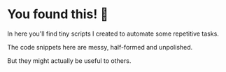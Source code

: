 # You found this! 🤯

In here you'll find tiny scripts I created to automate some repetitive tasks.

The code snippets here are messy, half-formed and unpolished.

But they might actually be useful to others. 
